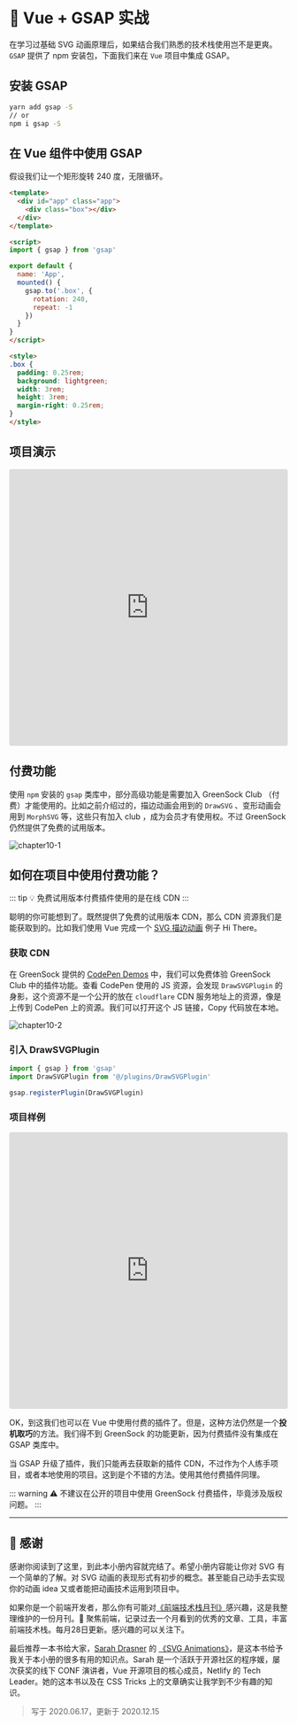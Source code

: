 # 🤟 Vue + GSAP 实战

在学习过基础 SVG 动画原理后，如果结合我们熟悉的技术栈使用岂不是更爽。`GSAP` 提供了 npm 安装包，下面我们来在 `Vue` 项目中集成 GSAP。

## 安装 GSAP

```bash
yarn add gsap -S
// or
npm i gsap -S
```

## 在 Vue 组件中使用 GSAP

假设我们让一个矩形旋转 240 度，无限循环。

```html
<template>
  <div id="app" class="app">
    <div class="box"></div>
  </div>
</template>

<script>
import { gsap } from 'gsap'

export default {
  name: 'App',
  mounted() {
    gsap.to('.box', {
      rotation: 240,
      repeat: -1
    })
  }
}
</script>

<style>
.box {
  padding: 0.25rem;
  background: lightgreen;
  width: 3rem;
  height: 3rem;
  margin-right: 0.25rem;
}
</style>
```

## 项目演示

<iframe src="https://codesandbox.io/embed/vue-gsap-demo1-o75xd?fontsize=14&hidenavigation=1&theme=dark&view=preview"
  style="width:100%; height:500px; border:0; border-radius: 4px; overflow:hidden;"
  title="Vue + GSAP Demo1"
  allow="accelerometer; ambient-light-sensor; camera; encrypted-media; geolocation; gyroscope; hid; microphone; midi; payment; usb; vr; xr-spatial-tracking"
  sandbox="allow-forms allow-modals allow-popups allow-presentation allow-same-origin allow-scripts"
></iframe>

## 付费功能

使用 `npm` 安装的 `gsap` 类库中，部分高级功能是需要加入 GreenSock Club （付费）才能使用的。比如之前介绍过的，描边动画会用到的 `DrawSVG` 、变形动画会用到 `MorphSVG` 等，这些只有加入 club ，成为会员才有使用权。不过 GreenSock 仍然提供了免费的试用版本。

![chapter10-1](./public/chapter10-1.png)

## 如何在项目中使用付费功能？

::: tip
💡 免费试用版本付费插件使用的是在线 CDN
:::

聪明的你可能想到了。既然提供了免费的试用版本 CDN，那么 CDN 资源我们是能获取到的。比如我们使用 Vue 完成一个 [SVG 描边动画](https://www.notion.so/svganimation/SVG-Stroke-f3f8741b236849fe8dd1707579cd2e5f) 例子 Hi There。

### 获取 CDN

在 GreenSock 提供的 [CodePen Demos](https://codepen.io/GreenSock/pen/aYYOdN) 中，我们可以免费体验 GreenSock Club 中的插件功能。查看 CodePen 使用的 JS 资源，会发现 `DrawSVGPlugin` 的身影，这个资源不是一个公开的放在 `cloudflare` CDN 服务地址上的资源，像是上传到 CodePen 上的资源。我们可以打开这个 JS 链接，Copy 代码放在本地。

![chapter10-2](./public/chapter10-2.png)

### 引入 DrawSVGPlugin

```jsx
import { gsap } from 'gsap'
import DrawSVGPlugin from '@/plugins/DrawSVGPlugin'

gsap.registerPlugin(DrawSVGPlugin)
```

### 项目样例

<iframe src="https://codesandbox.io/embed/vue-gsap-hi-there-demo-pridr?fontsize=14&hidenavigation=1&theme=dark&view=preview"
  style="width:100%; height:500px; border:0; border-radius: 4px; overflow:hidden;"
  title="Vue + GSAP Hi There Demo"
  allow="accelerometer; ambient-light-sensor; camera; encrypted-media; geolocation; gyroscope; hid; microphone; midi; payment; usb; vr; xr-spatial-tracking"
  sandbox="allow-forms allow-modals allow-popups allow-presentation allow-same-origin allow-scripts"
></iframe>

OK，到这我们也可以在 Vue 中使用付费的插件了。但是，这种方法仍然是一个**投机取巧**的方法。我们得不到 GreenSock 的功能更新，因为付费插件没有集成在 GSAP 类库中。

当 GSAP 升级了插件，我们只能再去获取新的插件 CDN，不过作为个人练手项目，或者本地使用的项目。这到是个不错的方法。使用其他付费插件同理。

::: warning
⚠️ 不建议在公开的项目中使用 GreenSock 付费插件，毕竟涉及版权问题。
:::

---

## 🙏 感谢

感谢你阅读到了这里，到此本小册内容就完结了。希望小册内容能让你对 SVG 有一个简单的了解。对 SVG 动画的表现形式有初步的概念。甚至能自己动手去实现你的动画 idea 又或者能把动画技术运用到项目中。

如果你是一个前端开发者，那么你有可能对[《前端技术栈月刊》](https://xiaoluoboding.github.io/monthly/)感兴趣，这是我整理维护的一份月刊。📖 聚焦前端，记录过去一个月看到的优秀的文章、工具，丰富前端技术栈。每月28日更新。感兴趣的可以关注下。

最后推荐一本书给大家，[Sarah Drasner](https://twitter.com/sarah_edo) 的 [《SVG Animations》](https://www.oreilly.com/library/view/svg-animations/9781491939697/)，是这本书给予我关于本小册的很多有用的知识点。Sarah 是一个活跃于开源社区的程序媛，屡次获奖的线下 CONF 演讲者，Vue 开源项目的核心成员，Netlify 的 Tech Leader。她的这本书以及在 CSS Tricks 上的文章确实让我学到不少有趣的知识。

> 写于 2020.06.17，更新于 2020.12.15
